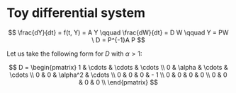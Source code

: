 # Toy differential system

$$
\frac{dY}{dt} = f(t, Y) = A Y \qquad \frac{dW}{dt} = D W \qquad Y = PW \ D = P^{-1}A P
$$

Let us take the following form for $D$ with $\alpha > 1$:

$$
D = \begin{pmatrix}
1 & \cdots & \cdots & \cdots \\
0 & \alpha & \cdots & \cdots \\
0 & 0 & \alpha^2 & \cdots \\
0 & 0 & 0 & - 1 \\
0 & 0 & 0 & 0 \\
0 & 0 & 0 & 0 \\
\end{pmatrix}
$$